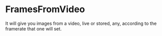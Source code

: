 # FramesFromVideo
It will give you images from a video, live or stored, any, according to the framerate that one will set.
